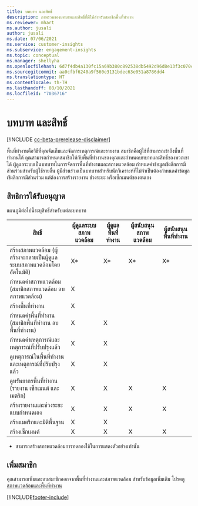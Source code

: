 ```yaml
---
title: บทบาท และสิทธิ์
description: ภาพรวมของบทบาทและสิทธิ์ที่มีให้สำหรับสมาชิกพื้นที่ทำงาน
ms.reviewer: mhart
ms.author: jusali
author: jusali
ms.date: 07/06/2021
ms.service: customer-insights
ms.subservice: engagement-insights
ms.topic: conceptual
ms.manager: shellyha
ms.openlocfilehash: 6d7f4db4a130fc15a69b380c892538db5492d96d8e13f3c070c6a6b9bd098371
ms.sourcegitcommit: aa0cfbf6240a9f560e3131bdec63e051a8786dd4
ms.translationtype: HT
ms.contentlocale: th-TH
ms.lasthandoff: 08/10/2021
ms.locfileid: "7036716"
---
```

# <a name="roles-and-permissions"></a>บทบาท และสิทธิ์

[!INCLUDE [cc-beta-prerelease-disclaimer](includes/cc-beta-prerelease-disclaimer.md)]

พื้นที่ทำงานคือวิธีที่คุณจัดเก็บและจัดการเหตุการณ์และรายงาน สมาชิกคือผู้ใช้ที่สามารถเข้าถึงพื้นที่ทำงานได้ คุณสามารถกำหนดสมาชิกให้กับพื้นที่ทำงานของคุณและกำหนดบทบาทและสิทธิ์ของพวกเขาได้ ผู้ดูแลระบบเป็นบทบาทในการจัดการพื้นที่ทำงานและสภาพแวดล้อม กำหนดค่าข้อมูลเชิงลึกการมีส่วนร่วมสำหรับผู้ใช้รายอื่น ผู้มีส่วนร่วมเป็นบทบาทสำหรับนักวิเคราะห์ที่ไม่จำเป็นต้องกำหนดค่าข้อมูลเชิงลึกการมีส่วนร่วม แต่ต้องการสร้างรายงาน ช่วงระยะ หรือเซ็กเมนต์ของตนเอง

## <a name="permissions"></a>สิทธิการได้รับอนุญาต
  
แผนภูมิต่อไปนี้ระบุสิทธิ์สำหรับแต่ละบทบาท 

| สิทธิ์ | ผู้ดูแลระบบสภาพแวดล้อม | ผู้ดูแลพื้นที่ทำงาน | ผู้สนับสนุนสภาพแวดล้อม | ผู้สนับสนุนพื้นที่ทำงาน | 
|--|--|--|--|--|
| สร้างสภาพแวดล้อม (ผู้สร้างจะกลายเป็นผู้ดูแลระบบสภาพแวดล้อมโดยอัตโนมัติ) | X* | X* | X* | X* |  
| กำหนดค่าสภาพแวดล้อม (สมาชิกสภาพแวดล้อม ลบสภาพแวดล้อม) | X |  |  |  |  
| สร้างพื้นที่ทำงาน | X |  |  |  |  
| กำหนดค่าพื้นที่ทำงาน (สมาชิกพื้นที่ทำงาน ลบพื้นที่ทำงาน) | X | X |  |  |  
| กำหนดค่าเหตุการณ์และเหตุการณ์ที่ปรับปรุงแล้ว | X | X | |  |  
| ดูเหตุการณ์ในพื้นที่ทำงานและเหตุการณ์ที่ปรับปรุงแล้ว | X | X | |  |  
| ดูทรัพยากรพื้นที่ทำงาน (รายงาน เซ็กเมนต์ และเมตริก)| X | X | X | X |  
| สร้างรายงานและช่วงระยะแบบกําหนดเอง | X | X | X | X |  
| สร้างเมตริกและมิติพื้นฐาน| X | X |  |  |  
| สร้างเซ็กเมนต์| X | X | X | X |  

* สามารถสร้างสภาพแวดล้อมการทดลองใช้ในการแสดงตัวอย่างเท่านั้น 

## <a name="add-members"></a>เพิ่มสมาชิก

คุณสามารถเพิ่มและลบสมาชิกออกจากพื้นที่ทำงานและสภาพแวดล้อม สำหรับข้อมูลเพิ่มเติม โปรดดู [สภาพแวดล้อมและพื้นที่ทำงาน](manage-environments-workspaces.md)


[!INCLUDE[footer-include](../includes/footer-banner.md)]
